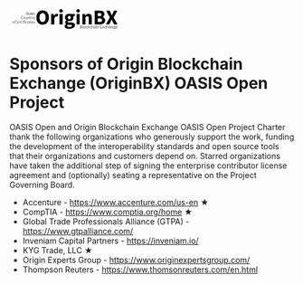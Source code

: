 <img src="artwork/originbx-logo_blck.png" width="200">

# Sponsors of Origin Blockchain Exchange (OriginBX) OASIS Open Project

OASIS Open and Origin Blockchain Exchange OASIS Open Project Charter thank the following organizations who generously support the work, funding the development of the interoperability standards and open source tools that their organizations and customers depend on. Starred organizations have taken the additional step of signing the enterprise contributor license agreement and (optionally) seating a representative on the Project Governing Board. 

- Accenture - https://www.accenture.com/us-en &bigstar; 
- CompTIA - https://www.comptia.org/home &bigstar; 
- Global Trade Professionals Alliance (GTPA) - https://www.gtpalliance.com/
- Inveniam Capital Partners - https://inveniam.io/
- KYG Trade, LLC &bigstar; 
- Origin Experts Group - https://www.originexpertsgroup.com/
- Thompson Reuters - https://www.thomsonreuters.com/en.html
